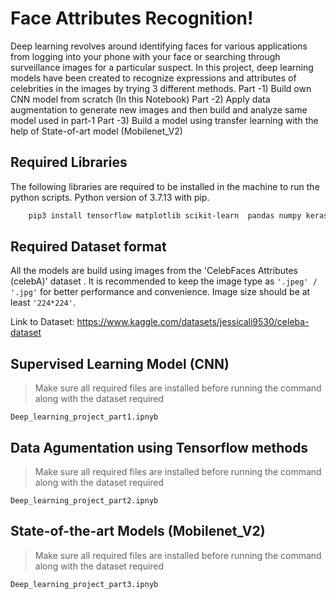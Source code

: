 ﻿# Face Attributes Recognition!

Deep learning revolves around identifying faces for various applications from logging into your phone with your face or searching through surveillance images for a particular suspect. In this project, deep learning models have been created to recognize expressions and attributes of celebrities  in the images by trying 3 different methods.
Part -1) Build own CNN model from scratch (In this Notebook)
Part -2) Apply data augmentation to generate new images and then build and analyze same model used in part-1
Part -3) Build a model using transfer learning with the help of State-of-art model (Mobilenet_V2)

## Required Libraries

The following libraries are required to be installed in the machine to run the python scripts. Python version of 3.7.13 with pip.
```bash
	pip3 install tensorflow matplotlib scikit-learn  pandas numpy keras seaborn
```

## Required Dataset format
All the models are build using images from the 'CelebFaces Attributes (celebA)' dataset . It is recommended to keep the image type as `'.jpeg' / '.jpg'` for better performance and convenience. Image size should be at least `'224*224'`.

Link to Dataset: https://www.kaggle.com/datasets/jessicali9530/celeba-dataset

## Supervised Learning Model (CNN)

> Make sure all required files are installed before running the command along with the dataset required 

```Notebook
Deep_learning_project_part1.ipnyb
```
## Data Agumentation using Tensorflow methods

> Make sure all required files are installed before running the command along with the dataset required 

```Notebook
Deep_learning_project_part2.ipnyb
```
## State-of-the-art  Models (Mobilenet_V2)

> Make sure all required files are installed before running the command along with the dataset required 

```Notebook
Deep_learning_project_part3.ipnyb
```

